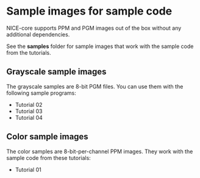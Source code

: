 # Sample images for sample code
NICE-core supports PPM and PGM images out of the box without any additional
dependencies.

See the __samples__ folder for sample images that work with the sample code
from the tutorials.

## Grayscale sample images
The grayscale samples are 8-bit PGM files.
You can use them with the following sample programs:

* Tutorial 02
* Tutorial 03
* Tutorial 04

## Color sample images
The color samples are 8-bit-per-channel PPM images.
They work with the sample code from these tutorials:

* Tutorial 01
